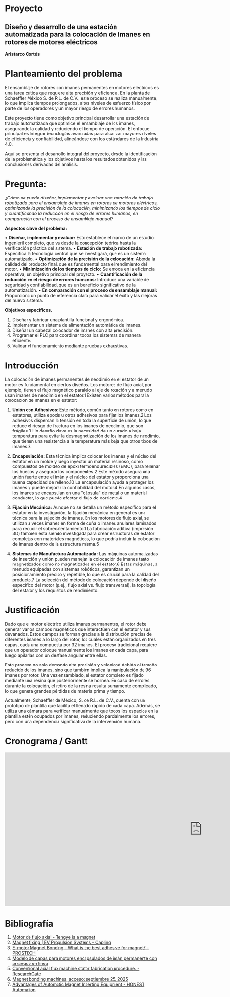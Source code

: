 # Proyecto

## Diseño y desarrollo de una estación automatizada para la colocación de imanes en rotores de motores eléctricos

**Aristarco Cortés**

# Planteamiento del problema

El ensamblaje de rotores con imanes permanentes en motores eléctricos es una tarea crítica que requiere alta precisión y eficiencia. En la planta de Schaeffler México S. de R.L. de C.V., este proceso se realiza manualmente, lo que implica tiempos prolongados, altos niveles de esfuerzo físico por parte de los operadores y un mayor riesgo de errores humanos. 
 
Este proyecto tiene como objetivo principal desarrollar una estación de trabajo automatizada que optimice el ensamblaje de los imanes, asegurando la calidad y reduciendo el tiempo de operación. El enfoque principal es integrar tecnologías avanzadas para alcanzar mayores niveles de eficiencia y confiabilidad, alineándose con los estándares de la Industria 4.0. 
 
Aquí se presenta el desarrollo integral del proyecto, desde la identificación de la problemática y los objetivos hasta los resultados obtenidos y las conclusiones derivadas del análisis.

# Pregunta:

 *¿Cómo se puede diseñar, implementar y evaluar una estación de trabajo robotizada para el ensamblaje de imanes en rotores de motores eléctricos, optimizando la precisión de la colocación, minimizando los tiempos de ciclo y cuantificando la reducción en el riesgo de errores humanos, en comparación con el proceso de ensamblaje manual?*


**Aspectos clave del problema:**

•	**Diseñar, implementar y evaluar:** Esto establece el marco de un estudio ingenieril completo, que va desde la concepción teórica hasta la verificación práctica del sistema.
•	**Estación de trabajo robotizada:** Especifica la tecnología central que se investigará, que es un sistema automatizado.
•	**Optimización de la precisión de la colocación:** Aborda la calidad del producto final, que es fundamental para el rendimiento del motor.
•	**Minimización de los tiempos de ciclo:** Se enfoca en la eficiencia operativa, un objetivo principal del proyecto.
•	**Cuantificación de la reducción en el riesgo de errores humanos:** Introduce una variable de seguridad y confiabilidad, que es un beneficio significativo de la automatización.
•	**En comparación con el proceso de ensamblaje manual:** Proporciona un punto de referencia claro para validar el éxito y las mejoras del nuevo sistema.

**Objetivos específicos.**

1.	Diseñar y fabricar una plantilla funcional y ergonómica. 
2.	Implementar un sistema de alimentación automática de imanes. 
3.	Diseñar un cabezal colocador de imanes con alta precisión. 
4.	Programar el PLC para coordinar todos los sistemas de manera eficiente. 
5.	Validar el funcionamiento mediante pruebas exhaustivas. 


# Introducción 

La colocación de imanes permanentes de neodimio en el estator de un motor es fundamental en ciertos diseños. Los motores de flujo axial, por ejemplo, tienen el flujo magnético paralelo al eje de rotación y a menudo usan imanes de neodimio en el estator.1
Existen varios métodos para la colocación de imanes en el estator:

1. **Unión con Adhesivos:** Este método, común tanto en rotores como en estatores, utiliza epoxis u otros adhesivos para fijar los imanes.2 Los adhesivos dispersan la tensión en toda la superficie de unión, lo que reduce el riesgo de fractura en los imanes de neodimio, que son frágiles.3 Un desafío clave es la necesidad de un curado a baja temperatura para evitar la desmagnetización de los imanes de neodimio, que tienen una resistencia a la temperatura más baja que otros tipos de imanes.3

2. **Encapsulación:** Esta técnica implica colocar los imanes y el núcleo del estator en un molde y luego inyectar un material resinoso, como compuestos de moldeo de epoxi termoendurecibles (EMC), para rellenar los huecos y asegurar los componentes.2 Este método asegura una unión fuerte entre el imán y el núcleo del estator y proporciona una buena capacidad de relleno.10 La encapsulación ayuda a proteger los imanes y puede mejorar la confiabilidad del motor.4 En algunos casos, los imanes se encapsulan en una "cápsula" de metal o un material conductor, lo que puede afectar el flujo de corriente.4

3. **Fijación Mecánica:** Aunque no se detalla un método específico para el estator en la investigación, la fijación mecánica en general es una técnica para la sujeción de imanes. En los motores de flujo axial, se utilizan a veces imanes en forma de cuña o imanes anulares laminados para reducir el sobrecalentamiento.1 La fabricación aditiva (impresión 3D) también está siendo investigada para crear estructuras de estator complejas con materiales magnéticos, lo que podría incluir la colocación de imanes dentro de la estructura misma.5

4. **Sistemas de Manufactura Automatizada:** Las máquinas automatizadas de inserción y unión pueden manejar la colocación de imanes tanto magnetizados como no magnetizados en el estator.6 Estas máquinas, a menudo equipadas con sistemas robóticos, garantizan un posicionamiento preciso y repetible, lo que es crucial para la calidad del producto.7
La selección del método de colocación depende del diseño específico del motor (p.ej., flujo axial vs. flujo transversal), la topología del estator y los requisitos de rendimiento.


# Justificación

 Dado que el motor eléctrico utiliza imanes permanentes, el rotor debe generar varios campos magnéticos que interactúen con el estator y sus devanados. Estos campos se forman gracias a la distribución precisa de diferentes imanes a lo largo del rotor, los cuales están organizados en tres capas, cada una compuesta por 32 imanes. El proceso tradicional requiere que un operador coloque manualmente los imanes en cada capa, para luego apilarlas con un desfase angular entre ellas. 

Este proceso no solo demanda alta precisión y velocidad debido al tamaño reducido de los imanes, sino que también implica la manipulación de 96 imanes por rotor. Una vez ensamblado, el estator completo es fijado mediante una resina que posteriormente se hornea. En caso de errores durante la colocación, el retiro de la resina resulta sumamente complicado, lo que genera grandes pérdidas de materia prima y tiempo. 

 Actualmente, Schaeffler de México, S. de R.L. de C.V., cuenta con un prototipo de plantilla que facilita el llenado rápido de cada capa. Además, se utiliza una cámara para verificar manualmente que todos los espacios en la plantilla estén ocupados por imanes, reduciendo parcialmente los errores, pero con una dependencia significativa de la intervención humana.


# Cronograma / Gantt



<iframe src="https://docs.google.com/spreadsheets/d/1ArT94CnzylqBMEsCnBJcbGcQkUuigKVv/edit?usp=sharing&ouid=118419766353546707509&rtpof=true&sd=true" frameborder="0" width="1280" height="500" allowfullscreen="true" mozallowfullscreen="true" webkitallowfullscreen="true"></iframe>


# Bibliografía


1. [Motor de flujo axial - Tengye is a magnet](https://tymagnets.com/es/motor-de-flujo-axial/)
2. [Magnet fixing | EV Propulsion Systems - Caplinq](https://www.caplinq.com/emobility/ev-propulsion-systems/magnet-fixing/) 
3. [E-motor Magnet Bonding - What is the best adhesive for magnet? - PROSTECH](https://prostech.vn/e-motor-magnet-bonding/)
4. [Modelo de capas para motores encapsulados de imán permanente con arranque en línea](https://www.scielo.org.mx/scielo.php?pid=S1405-77432016000100087&script=sci_abstract)
5. [Conventional axial flux machine stator fabrication procedure. - ResearchGate](https://www.researchgate.net/figure/Conventional-axial-flux-machine-stator-fabrication-procedure_fig3_371534351)
6. [Magnet bonding machines, acceso: septiembre 25, 2025](https://rimacmachines.com/en/magnet-bonding-machines/)
7. [Advantages of Automatic Magnet Inserting Equipment - HONEST Automation](https://en.cnhonest.com/news/324.html)






